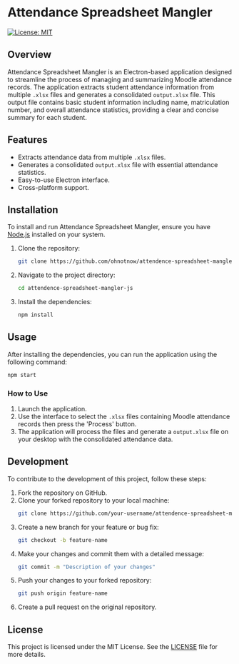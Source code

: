 # Attendance Spreadsheet Mangler

[![License: MIT](https://img.shields.io/badge/License-MIT-yellow.svg)](https://opensource.org/licenses/MIT)

## Overview

Attendance Spreadsheet Mangler is an Electron-based application designed to streamline the process of managing and summarizing Moodle attendance records. The application extracts student attendance information from multiple `.xlsx` files and generates a consolidated `output.xlsx` file. This output file contains basic student information including name, matriculation number, and overall attendance statistics, providing a clear and concise summary for each student.

## Features

- Extracts attendance data from multiple `.xlsx` files.
- Generates a consolidated `output.xlsx` file with essential attendance statistics.
- Easy-to-use Electron interface.
- Cross-platform support.

## Installation

To install and run Attendance Spreadsheet Mangler, ensure you have [Node.js](https://nodejs.org/) installed on your system.

1. Clone the repository:
    ```sh
    git clone https://github.com/ohnotnow/attendence-spreadsheet-mangler-js.git
    ```

2. Navigate to the project directory:
    ```sh
    cd attendence-spreadsheet-mangler-js
    ```

3. Install the dependencies:
    ```sh
    npm install
    ```

## Usage

After installing the dependencies, you can run the application using the following command:

```sh
npm start
```

### How to Use

1. Launch the application.
2. Use the interface to select the `.xlsx` files containing Moodle attendance records then press the 'Process' button.
3. The application will process the files and generate a `output.xlsx` file on your desktop with the consolidated attendance data.

## Development

To contribute to the development of this project, follow these steps:

1. Fork the repository on GitHub.
2. Clone your forked repository to your local machine:
    ```sh
    git clone https://github.com/your-username/attendence-spreadsheet-mangler-js.git
    ```
3. Create a new branch for your feature or bug fix:
    ```sh
    git checkout -b feature-name
    ```
4. Make your changes and commit them with a detailed message:
    ```sh
    git commit -m "Description of your changes"
    ```
5. Push your changes to your forked repository:
    ```sh
    git push origin feature-name
    ```
6. Create a pull request on the original repository.

## License

This project is licensed under the MIT License. See the [LICENSE](LICENSE) file for more details.
